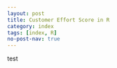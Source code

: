 ```yaml
---
layout: post
title: Customer Effort Score in R
category: index 
tags: [index, R]
no-post-nav: true
---
```


test